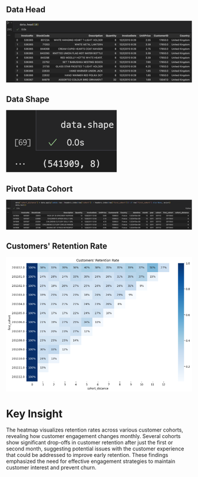 ## Data Head
![](https://raw.githubusercontent.com/RidhatullahAkmalurrizalFirdausi/Cohort-Analysis-of-E-Commerce-Engagement/main/data%20head.png)
## Data Shape
![](https://raw.githubusercontent.com/RidhatullahAkmalurrizalFirdausi/Cohort-Analysis-of-E-Commerce-Engagement/main/data%20shape.png)
## Pivot Data Cohort
![](https://raw.githubusercontent.com/RidhatullahAkmalurrizalFirdausi/Cohort-Analysis-of-E-Commerce-Engagement/main/pivot%20data%20cohort.png)
## Customers' Retention Rate
![](https://raw.githubusercontent.com/RidhatullahAkmalurrizalFirdausi/Cohort-Analysis-of-E-Commerce-Engagement/main/Customers'%20Retention%20Rate.png)

# Key Insight
The heatmap visualizes retention rates across various customer cohorts, revealing how customer engagement changes monthly. 
Several cohorts show significant drop-offs in customer retention after just the first or second month, 
suggesting potential issues with the customer experience that could be addressed to improve early retention. 
These findings emphasized the need for effective engagement strategies to maintain customer interest and prevent churn.
